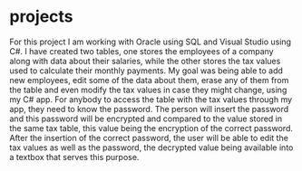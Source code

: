 # projects
  For this project I am working with Oracle using SQL and Visual Studio using C#.
  I have created two tables, one stores the employees of a company along with data about their salaries, while the other stores the tax values used to calculate their monthly payments.
  My goal was being able to add new employees, edit some of the data about them, erase any of them from the table and even modify the tax values in case they might change, using my C# app.
  For anybody to access the table with the tax values through my app, they need to know the password. The person will insert the password and this password will be encrypted and compared to the value stored in the same tax table, this value being the encryption of the correct password. After the insertion of the correct password, the user will be able to edit the tax values as well as the password, the decrypted value being available into a textbox that serves this purpose.
